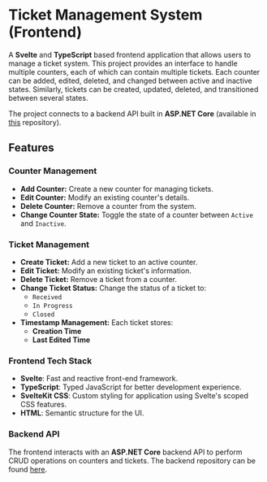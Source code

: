 # Ticket Management System (Frontend)

A **Svelte** and **TypeScript** based frontend application that allows users to manage a ticket system. This project provides an interface to handle multiple counters, each of which can contain multiple tickets. Each counter can be added, edited, deleted, and changed between active and inactive states. Similarly, tickets can be created, updated, deleted, and transitioned between several states.

The project connects to a backend API built in **ASP.NET Core** (available in [this](https://github.com/RaduCruceat/TicketApplication-BE) repository).

## Features

### Counter Management
- **Add Counter:** Create a new counter for managing tickets.
- **Edit Counter:** Modify an existing counter's details.
- **Delete Counter:** Remove a counter from the system.
- **Change Counter State:** Toggle the state of a counter between `Active` and `Inactive`.

### Ticket Management
- **Create Ticket:** Add a new ticket to an active counter.
- **Edit Ticket:** Modify an existing ticket's information.
- **Delete Ticket:** Remove a ticket from a counter.
- **Change Ticket Status:** Change the status of a ticket to:
  - `Received`
  - `In Progress`
  - `Closed`
- **Timestamp Management:** Each ticket stores:
  - **Creation Time**
  - **Last Edited Time**

### Frontend Tech Stack
- **Svelte**: Fast and reactive front-end framework.
- **TypeScript**: Typed JavaScript for better development experience.
- **SvelteKit CSS**: Custom styling for application using Svelte's scoped CSS features.
- **HTML**: Semantic structure for the UI.

### Backend API
The frontend interacts with an **ASP.NET Core** backend API to perform CRUD operations on counters and tickets. The backend repository can be found [here](https://github.com/RaduCruceat/TicketApplication-BE).

